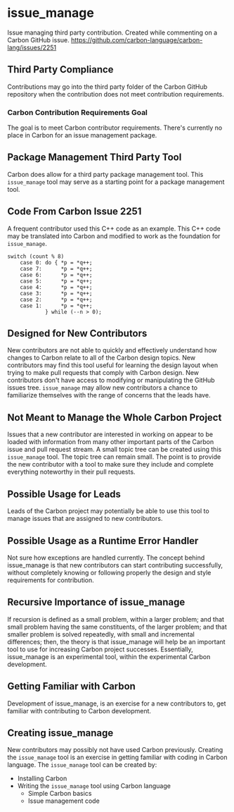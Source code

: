 # issue_manage
Issue managing third party contribution.
Created while commenting on a Carbon GitHub issue.
https://github.com/carbon-language/carbon-lang/issues/2251
## Third Party Compliance
Contributions may go into the third party folder 
of the Carbon GitHub repository when 
the contribution does not meet contribution requirements.
### Carbon Contribution Requirements Goal
The goal is to meet Carbon contributor requirements.
There's currently no place in Carbon for an issue management package.
## Package Management Third Party Tool
Carbon does allow for a third party package management tool.
This `issue_manage` tool may serve as a starting point for a
package management tool.
## Code From Carbon Issue 2251
A frequent contributor used this C++ code as an example.
This C++ code may be translated into Carbon
and modified to work as the foundation for `issue_manage`.
```
switch (count % 8)
    case 0: do { *p = *q++;
    case 7:      *p = *q++;
    case 6:      *p = *q++;
    case 5:      *p = *q++;
    case 4:      *p = *q++;
    case 3:      *p = *q++;
    case 2:      *p = *q++;
    case 1:      *p = *q++;
            } while (--n > 0);
```
## Designed for New Contributors
New contributors are not able to quickly and effectively
understand how changes to Carbon
relate to all of the Carbon design topics.
New contributors may find this tool useful
for learning the design layout when
trying to make pull requests that
comply with Carbon design.
New contributors don't have access to
modifying or manipulating
the GitHub issues tree.
`issue_manage` may allow new contributors 
a chance to familiarize themselves with
the range of concerns that the leads have.
## Not Meant to Manage the Whole Carbon Project
Issues that a new contributor are
interested in working on
appear to be loaded with
information from many other
important parts of the
Carbon issue and pull request stream.
A small topic tree can be created using this
`issue_manage` tool.
The topic tree can remain small.
The point is to provide the new contributor
with a tool to make sure they
include and complete everything noteworthy
in their pull requests.
## Possible Usage for Leads
Leads of the Carbon project may potentially
be able to use this tool to
manage issues that are
assigned to new contributors.


## Possible Usage as a Runtime Error Handler
Not sure how exceptions are handled currently.
The concept behind issue_manage is that
new contributors can start contributing successfully,
without completely knowing or following properly
the design and style requirements
for contribution.
## Recursive Importance of issue_manage
If recursion is defined as a small problem,
within a larger problem; and that small problem
having the same constituents,
of the larger problem;
and that smaller problem is solved repeatedly,
with small and incremental differences; then,
the theory is that issue_manage will help
be an important tool to use for
increasing Carbon project successes.
Essentially, issue_manage is an experimental tool,
within the experimental Carbon development.
## Getting Familiar with Carbon
Development of issue_manage, is 
an exercise for a new contributors to,
get familiar with contributing to Carbon development.

## Creating issue_manage
New contributors may possibly not have used Carbon previously.
Creating the `issue_manage` tool is an exercise in
getting familiar with coding in Carbon language.
The `issue_manage` tool can be created by:
- Installing Carbon
- Writing the `issue_manage` tool using Carbon language
  - Simple Carbon basics
  - Issue management code 
